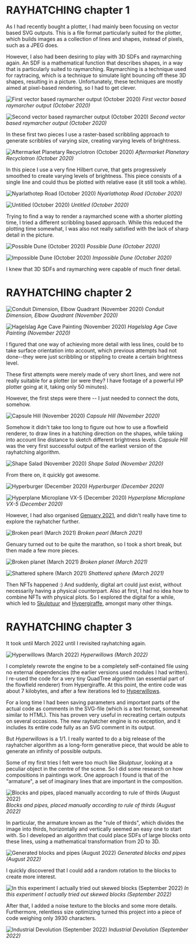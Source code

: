 # RAYHATCHING chapter 1

As I had recently bought a plotter, I had mainly been focusing on vector based SVG outputs. This is a file format particularly suited for the plotter, which builds images as a collection of lines and shapes, instead of pixels, such as a JPEG does.

However, I also had been desiring to play with 3D SDFs and raymarching again. An SDF is a mathematical function that describes shapes, in a way that is particularly suited to raymarching. Raymarching is a technique used for raytracing, which is a technique to simulate light bouncing off these 3D shapes, resulting in a picture. Unfortunately, these techniques are mostly aimed at pixel-based rendering, so I had to get clever.

![First vector based raymarcher output (October 2020)](s/ramen-2020-10-16-23-36-25-s3240-s.jpg)
*First vector based raymarcher output (October 2020)*

![Second vector based raymarcher output (October 2020)](s/ramen-2020-10-17-15-21-16-s3240-s.jpg)
*Second vector based raymarcher output (October 2020)*

In these first two pieces I use a raster-based scribbling approach to generate scribbles of varying size, creating varying levels of brightness.

![Aftermarket Planetary Recyclotron (October 2020)](s/ramen-2020-10-18-17-36-38-s3240-s.jpg)
*Aftermarket Planetary Recyclotron (October 2020)*

In this piece I use a very fine Hilbert curve, that gets progressively smoothed to create varying levels of brightness. This piece consists of a single line and could thus be plotted with relative ease (it still took a while).

![Nyarlathotep Road (October 2020)](s/ramen2-2020-10-21-13-52-33-s3240-s.jpg)
*Nyarlathotep Road (October 2020)*

![Untitled (October 2020)](s/ramen5-2020-10-30-14-53-37-s3240-s.jpg)
*Untitled (October 2020)*

Trying to find a way to render a raymarched scene with a shorter plotting time, I tried a different scribbling based approach. While this reduced the plotting time somewhat, I was also not really satisfied with the lack of sharp detail in the picture.

![Possible Dune (October 2020)](s/ramen3-2020-10-23-23-51-10-s3240-s.jpg)
*Possible Dune (October 2020)*

![Impossible Dune (October 2020)](s/ramen3-2020-10-24-19-07-53-s3240-s.jpg)
*Impossible Dune (October 2020)*

I knew that 3D SDFs and raymarching were capable of much finer detail.

# RAYHATCHING chapter 2

![Conduit Dimension, Elbow Quadrant (November 2020)](s/dingo0-2020-11-11-21-43-55-s3240-s.jpg)
*Conduit Dimension, Elbow Quadrant (November 2020)*

![Hagelslag Age Cave Painting (November 2020)](s/dingo1-2020-11-17-12-36-54-s3240-s.jpg)
*Hagelslag Age Cave Painting (November 2020)*

I figured that one way of achieving more detail with less lines, could be to take surface orientation into account, which previous attempts had not done--they were just scribbling or stippling to create a certain brightness level.

These first attempts were merely made of very short lines, and were not really suitable for a plotter (or were they? I have footage of a powerful HP plotter going at it, taking only 50 minutes).

However, the first steps were there -- I just needed to connect the dots, somehow.

![Capsule Hill (November 2020)](s/dingo2-2020-11-25-19-27-41-s3240-s.jpg)
*Capsule Hill (November 2020)*

Somehow it didn't take too long to figure out how to use a flowfield renderer, to draw lines in a hatching direction on the shapes, while taking into account line distance to sketch different brightness levels. *Capsule Hill* was the very first successful output of the earliest version of the rayhatching algorithm.

![Shape Salad (November 2020)](s/dingo2-2020-11-26-19-45-23-s3240-s.jpg)
*Shape Salad (November 2020)*

From there on, it quickly got awesome.

![Hyperburger (December 2020)](s/dego0-2020-12-14-17-07-31-s3240-s.jpg)
*Hyperburger (December 2020)*

![Hyperplane Microplane VX-5 (December 2020)](s/dego2-2020-12-23-17-13-55-s3240-s.jpg)
*Hyperplane Microplane VX-5 (December 2020)*

However, I had also organised [Genuary 2021](s/genuary2021.githu-sb.io), and didn't really have time to explore the rayhatcher further.

![Broken pearl (March 2021)](s/rama-2021-03-06-13-48-25-s3240-s.jpg)
*Broken pearl (March 2021)*

Genuary turned out to be quite the marathon, so I took a short break, but then made a few more pieces. 

![Broken planet (March 2021)](s/rama3-2021-03-12-13-00-52-s3240-s.jpg)
*Broken planet (March 2021)*

![Shattered sphere (March 2021)](s/rama3-2021-03-10-15-57-10-s3240-s.jpg)
*Shattered sphere (March 2021)*

Then NFTs happened :) And suddenly, digital art could just exist, without necessarily having a physical counterpart. Also at first, I had no idea how to combine NFTs with physical plots. So I explored the digital for a while, which led to [Skulptuur](s/https://www.artblocks.io/collections/curated/projects/0xa7d8d9ef8d8ce8992df33d8b8cf4aebabd5bd270-s/173) and [Hypergiraffe](s/https://www.fxhash.xyz/generative/slug/hypergir-saffe), amongst many other things.

# RAYHATCHING chapter 3

It took until March 2022 until I revisited rayhatching again.

![Hyperwillows (March 2022)](s/2022-06-26-15-37-hyperwillows5e-hatched2-s3240-s2160.jpg)
*Hyperwillows (March 2022)*

I completely rewrote the engine to be a completely self-contained file using no external dependencies (the earlier versions used modules I had written). I re-used the code for a very tiny QuadTree algorithm (an essential part of the flowfield renderer) from Hypergiraffe. At this point, the entire code was about 7 kilobytes, and after a few iterations led to [Hyperwillows](s/https://verse.works/artworks/90e9d550-18e5-40d4-bb07-048d21a5-scc52).

For a long time I had been saving parameters and important parts of the actual code as comments in the SVG-file (which is a text format, somewhat similar to HTML). This has proven very useful in recreating certain outputs on several occasions. The new rayhatcher engine is no exception, and it includes its entire code fully as an SVG comment in its output.

But *Hyperwillows* is a 1/1. I really wanted to do a big release of the rayhatcher algorithm as a long-form generative piece, that would be able to generate an infinity of possible outputs.

Some of my first tries I felt were too much like *Skulptuur*, looking at a peculiar object in the centre of the scene. So I did some research on how compositions in paintings work. One approach I found is that of the "armature", a set of imaginary lines that are important in the composition. 

![Blocks and pipes, placed manually according to rule of thirds (August 2022)](s/2022-08-21-23-55-pipes5-s3240-s2160.jpg)
*Blocks and pipes, placed manually according to rule of thirds (August 2022)*

In particular, the armature known as the "rule of thirds", which divides the image into thirds, horizontally and vertically seemed an easy one to start with. So I developed an algorithm that could place SDFs of large blocks onto these lines, using a mathematical transformation from 2D to 3D.

![Generated blocks and pipes (August 2022)](s/2022-08-31-14-20-pipesgm-s3240-s2160.jpg)
*Generated blocks and pipes (August 2022)*

I quickly discovered that I could add a random rotation to the blocks to create more interest.

![In this experiment I actually tried out skewed blocks (September 2022)](s/2022-09-15-125pip4-s3240-s2160.jpg)
*In this experiment I actually tried out skewed blocks (September 2022)*

After that, I added a noise texture to the blocks and some more details. Furthermore, relentless size optimizing turned this project into a piece of code weighing only 3930 characters.

![Industrial Devolution (September 2022)](s/2022-09-20-xnor-brightmomentsposter-s3240-s2160.jpg)
*Industrial Devolution (September 2022)*
